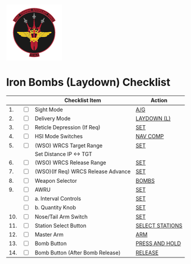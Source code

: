 ![JTAF Logo](../../JTAF/img/Logo.png)

# **Iron Bombs (Laydown) Checklist**

| | | Checklist Item | Action |
|-|-| ---------------| -------|
|1.|  <input type="checkbox">  | Sight Mode | [A/G](../../cockpit/pilot/dscg_controls.md#sight-mode-knob) |
|2.|  <input type="checkbox">  | Delivery Mode | [LAYDOWN (L)](../../cockpit/pilot/weapon_management.md#delivery-mode-knob) |
|3.|  <input type="checkbox">  | Reticle Depression (If Req) | [SET](../../cockpit/pilot/dscg_controls.md#reticle-depression-knob) |
|4.|  <input type="checkbox">  | HSI Mode Switches | [NAV COMP](../../cockpit/pilot/flight_director_group.md#navigation-function-selector-panel) |
|5.|  <input type="checkbox">  | (WSO) WRCS Target Range| [SET](../../cockpit/wso/right_console/center_section.md#target-distance-controls) |
|  |                           | Set Distance IP <-> TGT| |
|6.|  <input type="checkbox">  | (WSO) WRCS Release Range| [SET](../../cockpit/wso/right_console/center_section.md#release-range-control) |
|7.|  <input type="checkbox">  | (WSO)(If Req) WRCS Release Advance| [SET](../../cockpit/wso/right_console/center_section.md#release-advance-control) |
|8.|  <input type="checkbox">  | Weapon Selector | [BOMBS](../../cockpit/pilot/weapon_management.md#weapon-selector-knob) |
|9.|  <input type="checkbox">  | AWRU | [SET](../../cockpit/pilot/weapon_management.md#aircraft-weapons-release-unit) |
|  |  <input type="checkbox">  | a. Interval Controls | [SET](../../cockpit/pilot/weapon_management.md#interval-knob) |
|  |  <input type="checkbox">  | b. Quantity Knob | [SET](../../cockpit/pilot/weapon_management.md#quantity-knob) |
|10.|  <input type="checkbox">  | Nose/Tail Arm Switch | [SET](../../cockpit/pilot/weapon_management.md#nosetail-arming-switch) |
|11.|  <input type="checkbox">  | Station Select Button | [SELECT STATIONS](../../cockpit/pilot/weapon_management.md#station-select-buttons) |
|12.|  <input type="checkbox">  | Master Arm | [ARM](../../cockpit/pilot/weapon_management.md#master-arm-switch) |
|13.|  <input type="checkbox">  | Bomb Button | [PRESS AND HOLD](../../cockpit/pilot/stick_seat.md#trigger-and-bomb-button) |
|14.|  <input type="checkbox">  | Bomb Button (After Bomb Release) | [RELEASE](../../cockpit/pilot/stick_seat.md#trigger-and-bomb-button) |